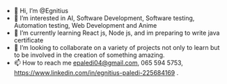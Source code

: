 - 👋 Hi, I’m @Egnitius
- 👀 I’m interested in AI, Software Development, Software testing, Automation testing, Web Development and Anime
- 🌱 I’m currently learning React js, Node js, and im preparing to write java certificate
- 💞️ I’m looking to collaborate on a variety of projects not only to learn but to be involved in the creation of something amazing.
- 📫 How to reach me epaledi04@gmail.com, 065 594 5753, https://www.linkedin.com/in/egnitius-paledi-225684169 .

<!---
Egnitius/Egnitius is a ✨ special ✨ repository because its `README.md` (this file) appears on your GitHub profile.
You can click the Preview link to take a look at your changes.
--->
